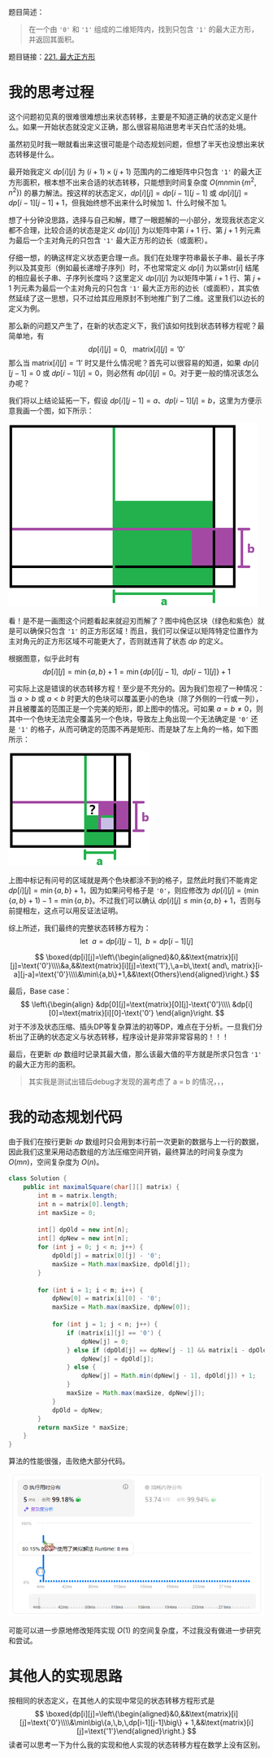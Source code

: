 题目简述：

> 在一个由 `'0'` 和 `'1'` 组成的二维矩阵内，找到只包含 `'1'` 的最大正方形，并返回其面积。

题目链接：[221. 最大正方形](https://leetcode.cn/problems/maximal-square/)

# 我的思考过程

这个问题初见真的很难很难想出来状态转移，主要是不知道正确的状态定义是什么。如果一开始状态就没定义正确，那么很容易陷进思考半天白忙活的处境。

虽然初见时我一眼就看出来这很可能是个动态规划问题，但想了半天也没想出来状态转移是什么。

最开始我定义 $dp[i][j]$ 为 $(i+1)\times(j+1)$ 范围内的二维矩阵中只包含 `'1'` 的最大正方形面积，根本想不出来合适的状态转移，只能想到时间复杂度 $O(mn\min\{m^2,n^2\})$ 的暴力解法。按这样的状态定义，$dp[i][j]=dp[i-1][j-1]$ 或 $dp[i][j]=dp[i-1][j-1]+1$，但我始终想不出来什么时候加 $1$、什么时候不加 $1$。

想了十分钟没思路，选择与自己和解，瞟了一眼题解的一小部分，发现我状态定义都不合理，比较合适的状态是定义 $dp[i][j]$ 为以矩阵中第 $i+1$ 行、第 $j+1$ 列元素为最后一个主对角元的只包含 `'1'` 最大正方形的边长（或面积）。

仔细一想，的确这样定义状态更合理一点。我们在处理字符串最长子串、最长子序列以及其变形（例如最长递增子序列）时，不也常常定义 $dp[i]$ 为以第$\text{str}[i]$ 结尾的相应最长子串、子序列长度吗？这里定义 $dp[i][j]$ 为以矩阵中第 $i+1$ 行、第 $j+1$ 列元素为最后一个主对角元的只包含 `'1'` 最大正方形的边长（或面积），其实依然延续了这一思想，只不过给其应用原封不到地推广到了二维。这里我们以边长的定义为例。

那么新的问题又产生了，在新的状态定义下，我们该如何找到状态转移方程呢？最简单地，有
$$
dp[i][j]=0,\ \ \ \text{matrix}[i][j]=\text{'0'}
$$
那么当 $\text{matrix}[i][j]=\text{'1'}$ 时又是什么情况呢？首先可以很容易的知道，如果 $dp[i][j-1]=0$ 或 $dp[i-1][j]=0$，则必然有 $dp[i][j]=0$。对于更一般的情况该怎么办呢？

我们将以上结论延拓一下，假设 $dp[i][j-1]=a$、$dp[i-1][j]=b$，这里为方便示意我画一个图，如下所示：

![示意图](images/221.png)

看！是不是一画图这个问题看起来就迎刃而解了？图中纯色区块（绿色和紫色）就是可以确保只包含 `'1'` 的正方形区域！而且，我们可以保证以矩阵特定位置作为主对角元的正方形区域不可能更大了，否则就违背了状态 $dp$ 的定义。

根据图意，似乎此时有
$$
dp[i][j]=\min\{a,b\}+1=\min\big\{dp[i][j-1],\ \ dp[i-1][j]\big\}+1
$$

可实际上这是错误的状态转移方程！至少是不充分的。因为我们忽视了一种情况：当 $a>b$ 或 $a<b$ 时更大的色块可以覆盖更小的色块（除了外侧的一行或一列），并且被覆盖的范围正是一个完美的矩形，即上图中的情况。可如果 $a=b\neq0$，则其中一个色块无法完全覆盖另一个色块，导致左上角出现一个无法确定是 `'0'` 还是 `'1'` 的格子，从而可确定的范围不再是矩形、而是缺了左上角的一格，如下图所示：

![特殊情况](images/221_1.png)

上图中标记有问号的区域就是两个色块都涂不到的格子，显然此时我们不能肯定 $dp[i][j]=\min\{a,b\}+1$，因为如果问号格子是 `'0'`，则应修改为 $dp[i][j]=\big(\min\{a,b\}+1\big)-1=\min\{a,b\}$。不过我们可以确认 $dp[i][j]\leqslant\min\{a,b\}+1$，否则与前提相左，这点可以用反证法证明。

综上所述，我们最终的完整状态转移方程为：
$$
\text{let }\ a=dp[i][j-1],\ \ b=dp[i-1][j]
$$

$$
\boxed{dp[i][j]=\left\{\begin{aligned}&0,&&\text{matrix}[i][j]=\text{'0'}\\\\&a,&&\text{matrix}[i][j]=\text{'1'},\,a=b\,\text{ and\, matrix}[i-a][j-a]=\text{'0'}\\\\&\min\{a,b\}+1,&&\text{Others}\end{aligned}\right.}
$$

最后，Base case：
$$
\left\{\begin{align}
&dp[0][j]=\text{matrix}[0][j]-\text{'0'}\\\\
&dp[i][0]=\text{matrix}[i][0]-\text{'0'}
\end{align}\right.
$$
对于不涉及状态压缩、插头DP等复杂算法的初等DP，难点在于分析。一旦我们分析出了正确的状态定义与状态转移，程序设计是非常非常容易的！！！

最后，在更新 $dp$ 数组时记录其最大值，那么该最大值的平方就是所求只包含 `'1'` 的最大正方形的面积。

> 其实我是测试出错后debug才发现的漏考虑了 a = b 的情况，，，


# 我的动态规划代码

由于我们在按行更新 $dp$ 数组时只会用到本行前一次更新的数据与上一行的数据，因此我们这里采用动态数组的方法压缩空间开销，最终算法的时间复杂度为 $O(mn)$，空间复杂度为 $O(n)$。

```java
class Solution {
    public int maximalSquare(char[][] matrix) {
        int m = matrix.length;
        int n = matrix[0].length;
        int maxSize = 0;

        int[] dpOld = new int[n];
        int[] dpNew = new int[n];
        for (int j = 0; j < n; j++) {
            dpOld[j] = matrix[0][j] - '0';
            maxSize = Math.max(maxSize, dpOld[j]);
        }

        for (int i = 1; i < m; i++) {
            dpNew[0] = matrix[i][0] - '0';
            maxSize = Math.max(maxSize, dpNew[0]);

            for (int j = 1; j < n; j++) {
                if (matrix[i][j] == '0') {
                    dpNew[j] = 0;
                } else if (dpOld[j] == dpNew[j - 1] && matrix[i - dpOld[j]][j - dpOld[j]] == '0') {
                    dpNew[j] = dpOld[j];
                } else {
                    dpNew[j] = Math.min(dpNew[j - 1], dpOld[j]) + 1;
                }
                maxSize = Math.max(maxSize, dpNew[j]);
            }
            dpOld = dpNew;
        }
        return maxSize * maxSize;
    }
}
```

算法的性能很强，击败绝大部分代码。

![算法评估](images/221_2.png)

可能可以进一步原地修改矩阵实现 $O(1)$ 的空间复杂度，不过我没有做进一步研究和尝试。

# 其他人的实现思路

按相同的状态定义，在其他人的实现中常见的状态转移方程形式是
$$
\boxed{dp[i][j]=\left\{\begin{aligned}&0,&&\text{matrix}[i][j]=\text{'0'}\\\\&\min\big\{a,\,b,\,dp[i-1][j-1]\big\} + 1,&&\text{matrix}[i][j]=\text{'1'}\end{aligned}\right.}
$$
读者可以思考一下为什么我的实现和他人实现的状态转移方程在数学上没有区别。
